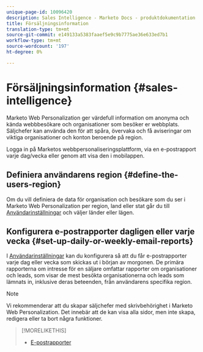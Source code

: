 ```yaml
---
unique-page-id: 10096420
description: Sales Intelligence - Marketo Docs - produktdokumentation
title: Försäljningsinformation
translation-type: tm+mt
source-git-commit: e149133a5383faaef5e9c9b7775ae36e633ed7b1
workflow-type: tm+mt
source-wordcount: '197'
ht-degree: 0%

---
```



# Försäljningsinformation {#sales-intelligence}

Marketo Web Personalization ger värdefull information om anonyma och kända webbbesökare och organisationer som besöker er webbplats. Säljchefer kan använda den för att spåra, övervaka och få aviseringar om viktiga organisationer och konton beroende på region.

Logga in på Marketos webbpersonaliseringsplattform, via en e-postrapport varje dag/vecka eller genom att visa den i mobilappen.

## Definiera användarens region {#define-the-users-region}

Om du vill definiera de data för organisation och besökare som du ser i Marketo Web Personalization per region, land eller stat går du till [Användarinställningar](/help/marketo/product-docs/web-personalization/getting-started/user-settings.md) och väljer länder eller lägen.

## Konfigurera e-postrapporter dagligen eller varje vecka {#set-up-daily-or-weekly-email-reports}

I [Användarinställningar](/help/marketo/product-docs/web-personalization/getting-started/user-settings.md) kan du konfigurera så att du får e-postrapporter varje dag eller vecka som skickas ut i början av morgonen. De primära rapporterna om intresse för en säljare omfattar rapporter om organisationer och leads, som visar de mest besökta organisationerna och leads som lämnats in, inklusive deras beteenden, från användarens specifika region.

>[!NOTE]
>
>Vi rekommenderar att du skapar säljchefer med skrivbehörighet i Marketo Web Personalization. Det innebär att de kan visa alla sidor, men inte skapa, redigera eller ta bort några funktioner.

>[!MORELIKETHIS]
>
>* [E-postrapporter](email-reports.md)

